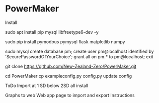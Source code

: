 # PowerMaker
Install

sudo apt install pip mysql libfreetype6-dev -y

sudo pip install pymodbus pymysql flask matplotlib numpy

sudo mysql 
create database pm;
create user pm@localhost identified by 'SecurePasswordOfYourChoice';
grant all on pm.* to pm@localhost;
exit

git clone https://github.com/New-Zealand-Zero/PowerMaker.git

cd PowerMaker
cp exampleconfig.py config.py
update config

ToDo
Import at 1 SD below 2SD all install

Graphs to web
Web app page to import and export
Instructions


